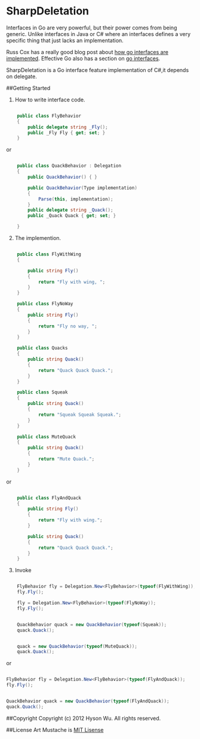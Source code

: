 SharpDeletation
==========
Interfaces in Go are very powerful, but their power comes from being generic.
Unlike interfaces in Java or C# where an interfaces defines a very specific thing that just lacks an implementation. 

Russ Cox has a really good blog post about [how go interfaces are implemented](http://research.swtch.com/2009/12/go-data-structures-interfaces.html).
Effective Go also has a section on [go interfaces](http://golang.org/doc/effective_go.html#interfaces_and_types).

SharpDeletation is a Go interface feature implementation of C#,it depends on delegate.


##Getting Started

1. How to write interface code.


```c#

    public class FlyBehavior
    {
        public delegate string _Fly();
        public _Fly Fly { get; set; }
    }

```

or 

```c#

    public class QuackBehavior : Delegation
    {
        public QuackBehavior() { }

        public QuackBehavior(Type implementation)
        {
            Parse(this, implementation);
        }
        public delegate string _Quack();
        public _Quack Quack { get; set; }

    }

```

2. The implemention.


```c#

    public class FlyWithWing
    {

        public string Fly()
        {
            return "Fly with wing, ";
        }
    }

    public class FlyNoWay
    {
        public string Fly()
        {
            return "Fly no way, ";
        }
    }

    public class Quacks
    {
        public string Quack()
        {
            return "Quack Quack Quack.";
        }
    }

    public class Squeak
    {
        public string Quack()
        {
            return "Squeak Squeak Squeak.";
        }
    }

    public class MuteQuack
    {
        public string Quack()
        {
            return "Mute Quack.";
        }
    }

```

or 

```c#

	public class FlyAndQuack
	{
		public string Fly()
		{
			return "Fly with wing.";
		}

        public string Quack()
        {
            return "Quack Quack Quack.";
        }
	}

```

3. Invoke

```c#

	FlyBehavior fly = Delegation.New<FlyBehavior>(typeof(FlyWithWing));
	fly.Fly();

	fly = Delegation.New<FlyBehavior>(typeof(FlyNoWay));
	fly.Fly();


	QuackBehavior quack = new QuackBehavior(typeof(Squeak));
	quack.Quack();


	quack = new QuackBehavior(typeof(MuteQuack));
	quack.Quack();

```
or

```c#

FlyBehavior fly = Delegation.New<FlyBehavior>(typeof(FlyAndQuack));
fly.Fly();


QuackBehavior quack = new QuackBehavior(typeof(FlyAndQuack));
quack.Quack();

```



##Copyright
Copyright (c) 2012 Hyson Wu. All rights reserved.

##License
Art Mustache is [MIT Lisense](http://www.opensource.org/licenses/mit-license.php)
